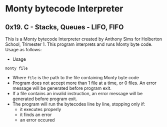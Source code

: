 # Monty bytecode Interpreter
## 0x19. C - Stacks, Queues - LIFO, FIFO

This is a Monty bytecode Interpreter created by Anthony Sims for Holberton School, Trimester 1.
This program interprets and runs Monty byte code.  Usage as follows:

* Usage
```
monty file
```
* Where `file` is the path to the file containing Monty byte code
* Program does not accept more than 1 file at a time, or 0 files. An error message will be generated before program exit.
* If a file contains an invalid instruction, an error message will be generated before program exit.
* The program will run the bytecodes line by line, stopping only if:
  - it executes properly
  - it finds an error
  - an error occured


